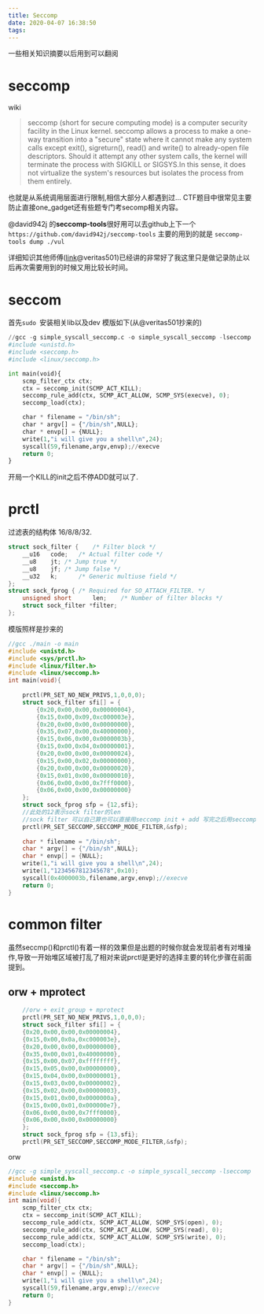 ```yaml
---
title: Seccomp
date: 2020-04-07 16:38:50
tags:
---
```

一些相关知识摘要以后用到可以翻阅
<!--more-->
# seccomp
wiki 
> seccomp (short for secure computing mode) is a computer security facility in the Linux kernel. seccomp allows a process to make a one-way transition into a "secure" state where it cannot make any system calls except exit(), sigreturn(), read() and write() to already-open file descriptors. Should it attempt any other system calls, the kernel will terminate the process with SIGKILL or SIGSYS.In this sense, it does not virtualize the system's resources but isolates the process from them entirely.

也就是从系统调用层面进行限制,相信大部分人都遇到过...
CTF题目中很常见主要防止直接one_gadget还有些题专门考secomp相关内容。

@david942j 的**seccomp-tools**很好用可以去github上下一个
`https://github.com/david942j/seccomp-tools`
主要的用到的就是
`seccomp-tools dump ./vul`

详细知识其他师傅([link][1]@veritas501)已经讲的非常好了我这里只是做记录防止以后再次需要用到的时候又用比较长时间。

# seccom 
首先`sudo `安装相关lib以及dev
模版如下(从@veritas501抄来的)
```python
//gcc -g simple_syscall_seccomp.c -o simple_syscall_seccomp -lseccomp
#include <unistd.h>
#include <seccomp.h>
#include <linux/seccomp.h>

int main(void){
	scmp_filter_ctx ctx;
	ctx = seccomp_init(SCMP_ACT_KILL);
	seccomp_rule_add(ctx, SCMP_ACT_ALLOW, SCMP_SYS(execve), 0);
	seccomp_load(ctx);

	char * filename = "/bin/sh";
	char * argv[] = {"/bin/sh",NULL};
	char * envp[] = {NULL};
	write(1,"i will give you a shell\n",24);
	syscall(59,filename,argv,envp);//execve
	return 0;
}
```
开局一个KILL的init之后不停ADD就可以了.
# prctl
过滤表的结构体 16/8/8/32.
```c
struct sock_filter {	/* Filter block */
	__u16	code;   /* Actual filter code */
	__u8	jt;	/* Jump true */
	__u8	jf;	/* Jump false */
	__u32	k;      /* Generic multiuse field */
};
struct sock_fprog {	/* Required for SO_ATTACH_FILTER. */
	unsigned short		len;	/* Number of filter blocks */
	struct sock_filter *filter;
};
```
模版照样是抄来的
```c
//gcc ./main -o main
#include <unistd.h>
#include <sys/prctl.h>
#include <linux/filter.h>
#include <linux/seccomp.h>
int main(void){
	
	prctl(PR_SET_NO_NEW_PRIVS,1,0,0,0);
	struct sock_filter sfi[] = {
		{0x20,0x00,0x00,0x00000004},
		{0x15,0x00,0x09,0xc000003e},
		{0x20,0x00,0x00,0x00000000},
		{0x35,0x07,0x00,0x40000000},
		{0x15,0x06,0x00,0x0000003b},
		{0x15,0x00,0x04,0x00000001},
		{0x20,0x00,0x00,0x00000024},
		{0x15,0x00,0x02,0x00000000},
		{0x20,0x00,0x00,0x00000020},
		{0x15,0x01,0x00,0x00000010},
		{0x06,0x00,0x00,0x7fff0000},
		{0x06,0x00,0x00,0x00000000}
	};
	struct sock_fprog sfp = {12,sfi};
    //此处的12表示sock filter的len
    //sock filter 可以自己算也可以直接用seccomp init + add 写完之后用seccomp-tools dump出来
	prctl(PR_SET_SECCOMP,SECCOMP_MODE_FILTER,&sfp);
	
	char * filename = "/bin/sh";
	char * argv[] = {"/bin/sh",NULL};
	char * envp[] = {NULL};
	write(1,"i will give you a shell\n",24);
	write(1,"1234567812345678",0x10);
	syscall(0x4000003b,filename,argv,envp);//execve
	return 0;
}
```
# common filter
虽然seccmp()和prctl()有着一样的效果但是出题的时候你就会发现前者有对堆操作,导致一开始堆区域被打乱了相对来说prctl是更好的选择主要的转化步骤在前面提到。
## orw + mprotect
```c
	//orw + exit_group + mprotect
	prctl(PR_SET_NO_NEW_PRIVS,1,0,0,0);
	struct sock_filter sfi[] = {
	{0x20,0x00,0x00,0x00000004},
	{0x15,0x00,0x0a,0xc000003e},
	{0x20,0x00,0x00,0x00000000},
	{0x35,0x00,0x01,0x40000000},
	{0x15,0x00,0x07,0xffffffff},
	{0x15,0x05,0x00,0x00000000},
	{0x15,0x04,0x00,0x00000001},
	{0x15,0x03,0x00,0x00000002},
	{0x15,0x02,0x00,0x00000003},
	{0x15,0x01,0x00,0x0000000a},
	{0x15,0x00,0x01,0x000000e7},
	{0x06,0x00,0x00,0x7fff0000},
	{0x06,0x00,0x00,0x00000000}
	};
	struct sock_fprog sfp = {13,sfi};
	prctl(PR_SET_SECCOMP,SECCOMP_MODE_FILTER,&sfp);
```

orw
```c
//gcc -g simple_syscall_seccomp.c -o simple_syscall_seccomp -lseccomp
#include <unistd.h>
#include <seccomp.h>
#include <linux/seccomp.h>
int main(void){
	scmp_filter_ctx ctx;
	ctx = seccomp_init(SCMP_ACT_KILL);
	seccomp_rule_add(ctx, SCMP_ACT_ALLOW, SCMP_SYS(open), 0);
	seccomp_rule_add(ctx, SCMP_ACT_ALLOW, SCMP_SYS(read), 0);
	seccomp_rule_add(ctx, SCMP_ACT_ALLOW, SCMP_SYS(write), 0);
	seccomp_load(ctx);

	char * filename = "/bin/sh";
	char * argv[] = {"/bin/sh",NULL};
	char * envp[] = {NULL};
	write(1,"i will give you a shell\n",24);
	syscall(59,filename,argv,envp);//execve
	return 0;
}
```



[1]: https://veritas501.space/2018/05/05/seccomp%E5%AD%A6%E4%B9%A0%E7%AC%94%E8%AE%B0/